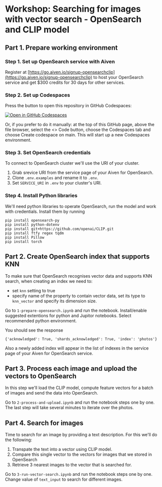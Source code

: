 # Workshop: Searching for images with vector search - OpenSearch and CLIP model

## Part 1. Prepare working environment

### Step 1. Set up OpenSearch service with Aiven

Register at [https://go.aiven.io/signup-opensearchclip](https://go.aiven.io/signup-opensearchclip) to host your OpenSearch service and get $300 credits for 30 days for other services.

### Step 2. Set up Codespaces
Press the button to open this repository in GitHub Codespaces:

[![Open in GitHub Codespaces](https://github.com/codespaces/badge.svg)](https://github.com/Aiven-Labs/workshop-multimodal-search-CLIP-OpenSearch/)

Or, if you prefer to do it manually: at the top of this GitHub page, above the file browser, select the <> Code button, choose the Codespaces tab and choose Create codespace on main. This will start up a new Codespaces environment.

### Step 3. Set OpenSearch credentials
To connect to OpenSearch cluster we'll use the URI of your cluster. 

1. Grab srevice URI from the service page of your Aiven for OpenSearch.
2. Clone `.env.examples` and rename it to `.env`.
3. Set `SERVICE_URI` in `.env` to your cluster's URI.

### Step 4. Install Python libraries
We'll need python libraries to operate OpenSearch, run the model and work with credentials.
Install them by running

```
pip install opensearch-py
pip install python-dotenv
pip install git+https://github.com/openai/CLIP.git
pip install ftfy regex tqdm
pip install Pillow   
pip install torch
```


## Part 2. Create OpenSearch index that supports KNN

To make sure that OpenSearch recognises vector data and supports KNN search, when creating an index we need to:
- set `knn` setting to true
- specify name of the property to contain vector data, set its type to `knn_vector` and specify its dimension size.

Go to `1-prepare-opensearch.ipynb` and run the notebook. Install/enable suggested extentions for python and Jupitor notebooks. Select recommended python environment.

You should see the response 

```
{'acknowledged': True, 'shards_acknowledged': True, 'index': 'photos'}
```

Also a newly added index will appear in the list of indexes in the service page of your Aiven for OpenSearch service.

## Part 3. Process each image and upload the vectors to OpenSearch

In this step we'll load the CLIP model, compute feature vectors for a batch of images and send the data into OpenSearch.

Go to `2-process-and-upload.ipynb` and run the notebook steps one by one. The last step will take several minutes to iterate over the photos.

## Part 4. Search for images

Time to search for an image by providing a text description. For this we'll do the following:

1. Transpate the text into a vector using CLIP model.
2. Compare this single vector to the vectors for images that we stored in OpenSearch
3. Retrieve 3 nearest images to the vector that is searched for.

Go to `3-run-vector-search.ipynb` and run the notebook steps one by one. 
Change value of ``text_input`` to search for different images.

 
